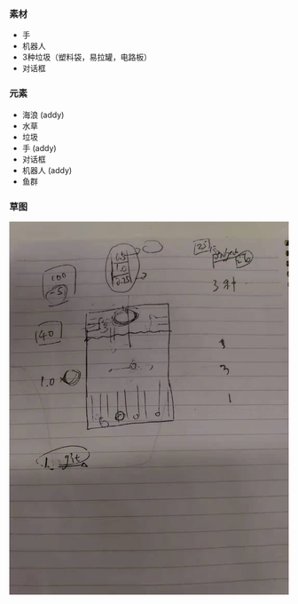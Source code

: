 ### 素材
- 手
- 机器人
- 3种垃圾（塑料袋，易拉罐，电路板）
- 对话框

### 元素
- 海浪 (addy)
- 水草 
- 垃圾 
- 手 (addy)
- 对话框 
- 机器人 (addy)
- 鱼群

### 草图
![](./demands/draft_08.23.jpeg)
